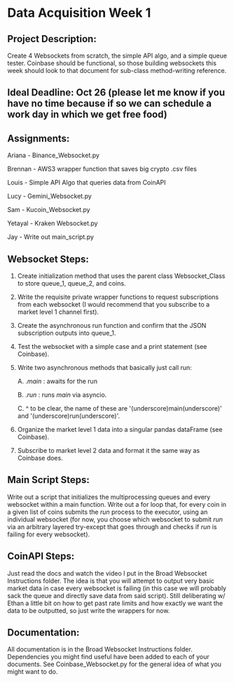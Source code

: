 # Data Acquisition Week 1
## Project Description:
Create 4 Websockets from scratch, the simple API algo, and a simple queue tester. Coinbase should be functional, so those building websockets this week should look to that document for sub-class method-writing reference. 

## Ideal Deadline: Oct 26 (please let me know if you have no time because if so we can schedule a work day in which we get free food)

## Assignments:
Ariana - Binance_Websocket.py

Brennan - AWS3 wrapper function that saves big crypto .csv files

Louis - Simple API Algo that queries data from CoinAPI

Lucy - Gemini_Websocket.py

Sam - Kucoin_Websocket.py

Yetayal - Kraken Websocket.py

Jay - Write out main_script.py

## Websocket Steps:
1. Create initialization method that uses the parent class Websocket_Class to store queue_1, queue_2, and coins.
2. Write the requisite private wrapper functions to request subscriptions from each websocket (I would recommend that you subscribe to a market level 1 channel first).
3. Create the asynchronous run function and confirm that the JSON subscription outputs into queue_1.
4. Test the websocket with a simple case and a print statement (see Coinbase).
5. Write two asynchronous methods that basically just call run:

    A. ._main_ : awaits for the run

    B. ._run_ : runs _main_  via asyncio.

    C. ^ to be clear, the name of these are '(underscore)main(underscore)' and '(underscore)run(underscore)'.

6. Organize the market level 1 data into a singular pandas dataFrame (see Coinbase).
7. Subscribe to market level 2 data and format it the same way as Coinbase does.

## Main Script Steps:
Write out a script that initializes the multiprocessing queues and every websocket within a main function. Write out a for loop that, for every coin in a given list of coins submits the _run_ process to the executor, using an individual websocket (for now, you choose which websocket to submit _run_ via an arbitrary layered try-except that goes through and checks if _run_ is failing for every websocket). 

## CoinAPI Steps:
Just read the docs and watch the video I put in the Broad Websocket Instructions folder. The idea is that you will attempt to output very basic market data in case every websocket is failing (in this case we will probably sack the queue and directly save data from said script). Still deliberating w/ Ethan a little bit on how to get past rate limits and how exactly we want the data to be outputted, so just write the wrappers for now.

## Documentation:
All documentation is in the Broad Websocket Instructions folder. Dependencies you might find useful have been added to each of your documents. See Coinbase_Websocket.py for the general idea of what you might want to do.

